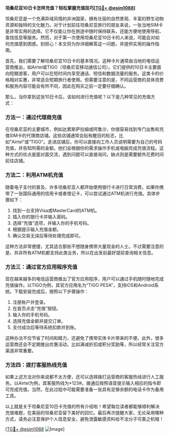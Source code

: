 **坦桑尼亚10日卡怎样充值？轻松掌握充值技巧[[TG💪+ @esim1088](https://t.me/s/esim1088)]**

坦桑尼亚是一个充满异域风情的非洲国家，拥有壮丽的自然景观、丰富的野生动物资源和独特的文化魅力。对于计划前往坦桑尼亚旅行的朋友来说，一张当地SIM卡是非常实用的选择。它不仅能让你在旅途中随时保持联系，还能方便地使用导航、查找信息等服务。然而，对于第一次使用坦桑尼亚10日卡的人来说，可能会对如何充值感到困惑。别担心！本文将为你详细解答这一问题，并提供实用的操作指南。

首先，我们需要了解坦桑尼亚10日卡的基本情况。这种卡片通常由当地的电信运营商推出，如Airtel或TIGO（坦桑尼亚移动通信公司）。它们提供的10日卡主要面向短期游客，用户可以在短时间内享受通话、短信和数据流量的服务。这类卡的价格相对实惠，非常适合短期旅行者使用。但需要注意的是，不同运营商的具体资费和服务内容可能会有所不同，因此在购买之前一定要仔细确认。

那么，当你拿到这张10日卡后，该如何进行充值呢？以下是几种常见的充值方式：

### 方法一：通过代理商充值

在坦桑尼亚的主要城市，例如达累斯萨拉姆或阿鲁沙，你很容易找到专门出售和充值SIM卡的代理商店铺。这些店铺通常会贴有醒目的标志，比如“Airtel”或“TIGO”。走进店铺后，你可以直接向工作人员说明需要为自己的号码充值，并告知所需的金额。他们会根据你的需求操作手机或电脑完成充值流程。这种方式的优点是面对面交流，遇到问题可以直接询问，缺点则是需要额外花费时间前往店铺。

### 方法二：利用ATM机充值

随着电子支付的普及，许多坦桑尼亚人都开始使用银行卡进行日常消费。如果你携带了一张国际通用的信用卡或者借记卡，可以尝试通过ATM机进行充值。具体步骤如下：
1. 找到一台支持Visa或MasterCard的ATM机。
2. 插入你的银行卡并输入密码。
3. 选择“充值”选项，并输入你的手机号码。
4. 根据提示输入充值金额。
5. 确认交易无误后等待处理完成即可。

这种方法非常便捷，尤其适合那些不想随身携带大量现金的人士。不过需要注意的是，并非所有ATM机都支持此类业务，所以在出发前最好提前查询相关信息。

### 方法三：通过官方应用程序充值

现在越来越多的电信运营商推出了官方应用程序，用户可以通过手机随时随地完成充值操作。以TIGO为例，其官方应用名为“TIGO PESA”，支持iOS和Android系统。下载安装完成后，按照以下步骤操作：
1. 注册账户并登录。
2. 在首页点击“充值”按钮。
3. 输入你的手机号码。
4. 选择充值金额并提交订单。
5. 支付成功后等待系统扣款并到账。

这种办法不仅节省了时间和精力，还避免了携带实体卡片带来的不便。此外，很多运营商还会不定期推出优惠活动，比如满减折扣或积分奖励等，所以经常关注官方渠道非常重要。

### 方法四：拨打客服热线充值

如果上述方法对你来说都不太方便，还可以选择拨打运营商的客服热线进行人工服务。以Airtel为例，其客服热线为*123#。拨通后按照语音提示输入相应的指令即可完成充值。当然，在此过程中可能需要准备一张具有足够余额的电话卡作为备用工具。

以上就是关于坦桑尼亚10日卡充值的所有介绍啦！希望每位读者都能够顺利解决充值难题，在美丽的坦桑尼亚留下美好的回忆。最后再次提醒大家，无论采用哪种方式，请务必注意保护个人信息安全，避免泄露敏感资料给不法分子可乘之机哦！

[[TG💪+ @esim1088](https://t.me/s/esim1088) ![Image](https://i.postimg.cc/4NQfJmqS/Snipaste-2025-05-13-00-14-12.png)]